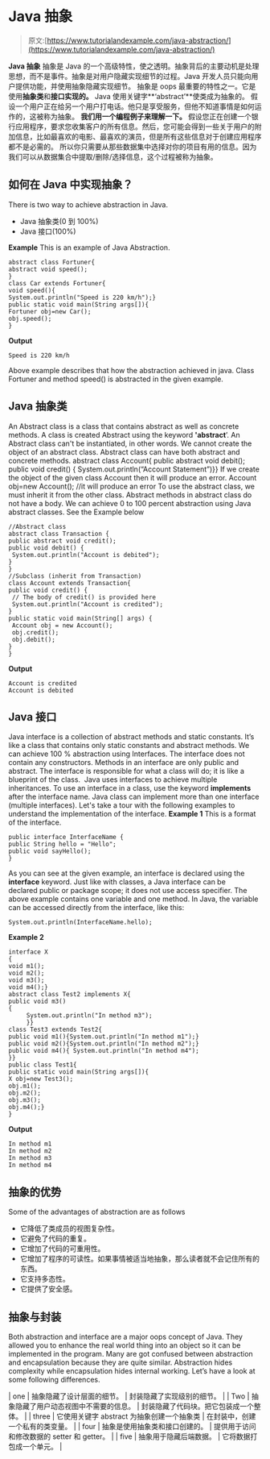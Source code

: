 # Java 抽象

> 原文:[https://www.tutorialandexample.com/java-abstraction/](https://www.tutorialandexample.com/java-abstraction/)

**Java 抽象** 抽象是 Java 的一个高级特性，使之透明。抽象背后的主要动机是处理思想，而不是事件。抽象是对用户隐藏实现细节的过程。Java 开发人员只能向用户提供功能，并使用抽象隐藏实现细节。 抽象是 oops 最重要的特性之一。它是使用**抽象类**和**接口实现的。** Java 使用关键字**‘abstract’**使类成为抽象的。 假设一个用户正在给另一个用户打电话。他只是享受服务，但他不知道事情是如何运作的，这被称为抽象。 **我们用一个编程例子来理解一下。** 假设您正在创建一个银行应用程序，要求您收集客户的所有信息。然后，您可能会得到一些关于用户的附加信息，比如最喜欢的电影、最喜欢的演员，但是所有这些信息对于创建应用程序都不是必需的。 所以你只需要从那些数据集中选择对你的项目有用的信息。因为我们可以从数据集合中提取/删除/选择信息，这个过程被称为抽象。

## 如何在 Java 中实现抽象？

There is two way to achieve abstraction in Java.

*   Java 抽象类(0 到 100%)
*   Java 接口(100%)

**Example** This is an example of Java Abstraction.

```
abstract class Fortuner{
abstract void speed();
}
class Car extends Fortuner{
void speed(){
System.out.println("Speed is 220 km/h");}
public static void main(String args[]){
Fortuner obj=new Car();
obj.speed();
}
```

**Output**

```
Speed is 220 km/h
```

Above example describes that how the abstraction achieved in java. Class Fortuner and method speed() is abstracted in the given example.

## **Java 抽象类**

An Abstract class is a class that contains abstract as well as concrete methods. A class is created Abstract using the keyword **'abstract**’. An Abstract class can't be instantiated, in other words. We cannot create the object of an abstract class. Abstract class can have both abstract and concrete methods. abstract class Account{ public abstract void debit(); public void credit() { System.out.println(“Account Statement”)}} If we create the object of the given class Account then it will produce an error. Account obj=new Account(); //it will produce an error To use the abstract class, we must inherit it from the other class. Abstract methods in abstract class do not have a body. We can achieve 0 to 100 percent abstraction using Java abstract classes. See the Example below

```
//Abstract class
abstract class Transaction {
public abstract void credit();
public void debit() {
 System.out.println("Account is debited");
}
}
//Subclass (inherit from Transaction)
class Account extends Transaction{
public void credit() {
 // The body of credit() is provided here
 System.out.println("Account is credited");
}
public static void main(String[] args) {
 Account obj = new Account();
 obj.credit();
 obj.debit();
}
}
```

**Output**

```
Account is credited
Account is debited
```

## **Java 接口**

Java interface is a collection of abstract methods and static constants. It’s like a class that contains only static constants and abstract methods. We can achieve 100 % abstraction using Interfaces. The interface does not contain any constructors. Methods in an interface are only public and abstract. The interface is responsible for what a class will do; it is like a blueprint of the class.  Java uses interfaces to achieve multiple inheritances. To use an interface in a class, use the keyword **implements** after the interface name. Java class can implement more than one interface (multiple interfaces). Let's take a tour with the following examples to understand the implementation of the interface. **Example 1** This is a format of the interface.

```
public interface InterfaceName {
public String hello = "Hello";
public void sayHello();
}
```

As you can see at the given example, an interface is declared using the **interface** keyword. Just like with classes, a Java interface can be declared public or package scope; it does not use access specifier. The above example contains one variable and one method. In Java, the variable can be accessed directly from the interface, like this:

```
System.out.println(InterfaceName.hello);
```

**Example 2**

```
interface X
{
void m1();
void m2();
void m3();
void m4();}
abstract class Test2 implements X{
public void m3()
{
     System.out.println("In method m3");
     }}
class Test3 extends Test2{
public void m1(){System.out.println("In method m1");}
public void m2(){System.out.println("In method m2");}
public void m4(){ System.out.println("In method m4");
}}
public class Test1{
public static void main(String args[]){
X obj=new Test3();
obj.m1();
obj.m2();
obj.m3();
obj.m4();}
}

```

**Output**

```
In method m1
In method m2
In method m3
In method m4

```

## 抽象的优势

Some of the advantages of abstraction are as follows

*   它降低了类成员的视图复杂性。
*   它避免了代码的重复。
*   它增加了代码的可重用性。
*   它增加了程序的可读性。如果事情被适当地抽象，那么读者就不会记住所有的东西。
*   它支持多态性。
*   它提供了安全感。

## 抽象与封装

Both abstraction and interface are a major oops concept of Java. They allowed you to enhance the real world thing into an object so it can be implemented in the program. Many are got confused between abstraction and encapsulation because they are quite similar. Abstraction hides complexity while encapsulation hides internal working. Let’s have a look at some following differences.

| one | 抽象隐藏了设计层面的细节。 | 封装隐藏了实现级别的细节。 |
| Two | 抽象隐藏了用户动态视图中不需要的信息。 | 封装隐藏了代码块。把它包装成一个整体。 |
| three | 它使用关键字 abstract 为抽象创建一个抽象类 | 在封装中，创建一个私有的类变量。 |
| four | 抽象是使用抽象类和接口创建的。 | 提供用于访问和修改数据的 setter 和 getter。 |
| five | 抽象用于隐藏后端数据。 | 它将数据打包成一个单元。 |